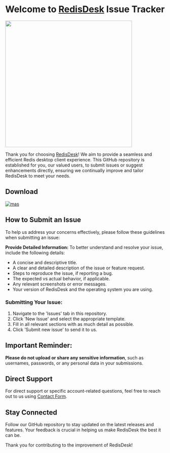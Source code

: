 # Welcome to [RedisDesk](https://www.redisdesk.com) Issue Tracker
<a href="https://www.redisdesk.com" target="_blank"><img src='https://www.redisdesk.com/images/logo.png' width='400'></a>

Thank you for choosing [RedisDesk](https://www.redisdesk.com)! We aim to provide a seamless and efficient Redis desktop client experience. This GitHub repository is established for you, our valued users, to submit issues or suggest enhancements directly, ensuring we continually improve and tailor RedisDesk to meet your needs.
## Download

[![mas](https://developer.apple.com/app-store/marketing/guidelines/images/badge-download-on-the-mac-app-store.svg)](https://apps.apple.com/app/apple-store/id6477256256?pt=126853487&ct=GH&mt=8)

## How to Submit an Issue

To help us address your concerns effectively, please follow these guidelines when submitting an issue:

**Provide Detailed Information:** To better understand and resolve your issue, include the following details:
   - A concise and descriptive title.
   - A clear and detailed description of the issue or feature request.
   - Steps to reproduce the issue, if reporting a bug.
   - The expected vs actual behavior, if applicable.
   - Any relevant screenshots or error messages.
   - Your version of RedisDesk and the operating system you are using.

### Submitting Your Issue:

1. Navigate to the 'Issues' tab in this repository.
2. Click 'New Issue' and select the appropriate template.
3. Fill in all relevant sections with as much detail as possible.
4. Click 'Submit new issue' to send it to us.

## Important Reminder:

**Please do not upload or share any sensitive information**, such as usernames, passwords, or any personal data in your submissions.

## Direct Support

For direct support or specific account-related questions, feel free to reach out to us using [Contact Form](https://www.redisdesk.com/contact).

## Stay Connected

Follow our GitHub repository to stay updated on the latest releases and features. Your feedback is crucial in helping us make RedisDesk the best it can be.

Thank you for contributing to the improvement of RedisDesk!
